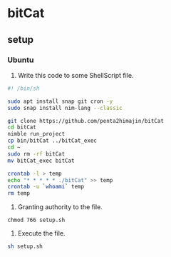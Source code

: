 # bitCat
## setup
### Ubuntu

1. Write this code to some ShellScript file.
```sh:setup.sh
#! /bin/sh

sudo apt install snap git cron -y
sudo snap install nim-lang --classic

git clone https://github.com/penta2himajin/bitCat
cd bitCat
nimble run_project
cp bin/bitCat ../bitCat_exec
cd ~
sudo rm -rf bitCat
mv bitCat_exec bitCat

crontab -l > temp
echo "* * * * * ./bitCat" >> temp
crontab -u `whoami` temp
rm temp
```

1. Granting authority to the file.
```
chmod 766 setup.sh
```

1. Execute the file.
```sh
sh setup.sh
```
